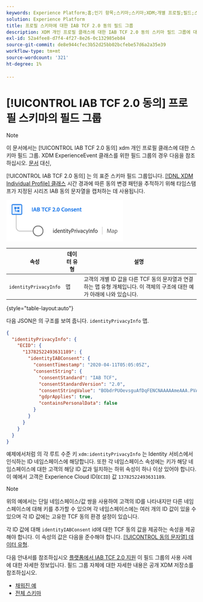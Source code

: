 ```yaml
---
keywords: Experience Platform;홈;인기 항목;스키마;스키마;XDM;개별 프로필;필드;스키마;스키마;스키마 디자인;필드 그룹;필드 그룹;iab;tcf;동의;
solution: Experience Platform
title: 프로필 스키마에 대한 IAB TCF 2.0 동의 필드 그룹
description: XDM 개인 프로필 클래스에 대한 IAB TCF 2.0 동의 스키마 필드 그룹에 대해 알아봅니다.
exl-id: 52a4fee8-d7f4-4f27-8e26-0c132985eb84
source-git-commit: de8e944cfec3b52d25bb02bcfebe57d6a2a35e39
workflow-type: tm+mt
source-wordcount: '321'
ht-degree: 1%

---
```


# [!UICONTROL IAB TCF 2.0 동의] 프로필 스키마의 필드 그룹

>[!NOTE]
>
>이 문서에서는 [!UICONTROL IAB TCF 2.0 동의] xdm 개인 프로필 클래스에 대한 스키마 필드 그룹. XDM ExperienceEvent 클래스를 위한 필드 그룹의 경우 다음을 참조하십시오. [문서](../event/iab.md) 대신,

[!UICONTROL IAB TCF 2.0 동의] 는 의 표준 스키마 필드 그룹입니다. [[!DNL XDM Individual Profile] 클래스](../../classes/individual-profile.md) 시간 경과에 따른 동의 변경 패턴을 추적하기 위해 타임스탬프가 지정된 시리즈 IAB 동의 문자열을 캡처하는 데 사용됩니다.

![](../../images/field-groups/iab-profile.png)

| 속성 | 데이터 유형 | 설명 |
| --- | --- | --- |
| `identityPrivacyInfo` | 맵 | 고객의 개별 ID 값을 다른 TCF 동의 문자열과 연결하는 맵 유형 개체입니다. 이 객체의 구조에 대한 예가 아래에 나와 있습니다. |

{style="table-layout:auto"}

다음 JSON은 의 구조를 보여 줍니다. `identityPrivacyInfo` 맵.

```json
{
  "identityPrivacyInfo": {
    "ECID": {
      "13782522493631189": {
        "identityIABConsent": {
          "consentTimestamp": "2020-04-11T05:05:05Z",
          "consentString": {
            "consentStandard": "IAB TCF",
            "consentStandardVersion": "2.0",
            "consentStringValue": "BObdrPUOevsguAfDqFENCNAAAAAmeAAA.PVAfDObdrA.DqFENCAmeAENCDA",
            "gdprApplies": true,
            "containsPersonalData": false
          }
        }
      }
    }
  }
}
```

예제에서처럼 의 각 루트 수준 키 `xdm:identityPrivacyInfo` 는 Identity 서비스에서 인식하는 ID 네임스페이스에 해당합니다. 또한 각 네임스페이스 속성에는 키가 해당 네임스페이스에 대한 고객의 해당 ID 값과 일치하는 하위 속성이 하나 이상 있어야 합니다. 이 예에서 고객은 Experience Cloud ID(`ECID`) 값 `13782522493631189`.

>[!NOTE]
>
>위의 예에서는 단일 네임스페이스/값 쌍을 사용하여 고객의 ID를 나타내지만 다른 네임스페이스에 대해 키를 추가할 수 있으며 각 네임스페이스에는 여러 개의 ID 값이 있을 수 있으며 각 ID 값에는 고유한 TCF 동의 환경 설정이 있습니다.

각 ID 값에 대해 `identityIABConsent` id에 대한 TCF 동의 값을 제공하는 속성을 제공해야 합니다. 이 속성의 값은 다음을 준수해야 합니다. [[!UICONTROL 동의 문자열] 데이터 유형](../../data-types/consent-string.md).

다음 안내서를 참조하십시오 [플랫폼에서 IAB TCF 2.0 지원](../../../landing/governance-privacy-security/consent/iab/overview.md) 이 필드 그룹의 사용 사례에 대한 자세한 정보입니다. 필드 그룹 자체에 대한 자세한 내용은 공개 XDM 저장소를 참조하십시오.

* [채워진 예](https://github.com/adobe/xdm/blob/master/components/fieldgroups/profile/profile-privacy.example.1.json)
* [전체 스키마](https://github.com/adobe/xdm/blob/master/components/fieldgroups/profile/profile-privacy.schema.json)
